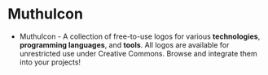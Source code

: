 # MuthuIcon
- MuthuIcon - A collection of free-to-use logos for various **technologies**, **programming languages**, and **tools**. All logos are available for unrestricted use under Creative Commons. Browse and integrate them into your projects!
